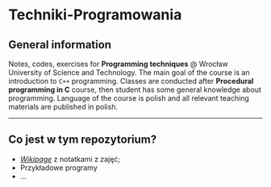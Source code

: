 # Techniki-Programowania

## General information

Notes, codes, exercises for **Programming techniques** @ Wrocław University of Science and Technology.
The main goal of the course is an introduction to `C++` programming.
Classes are conducted after **Procedural programming in C** course, then student has some general knowledge about programming.
Language of the course is polish and all relevant teaching materials are published in polish.

<hr />

## Co jest w tym repozytorium?

* [*Wikipage*](https://github.com/andywiecko/Techniki-Programowania/wiki) z notatkami z zajęć; 
* Przykładowe programy
* ...

